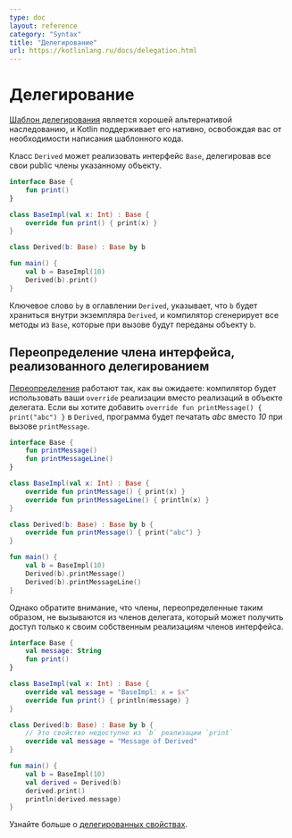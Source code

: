 ```yaml
---
type: doc
layout: reference
category: "Syntax"
title: "Делегирование"
url: https://kotlinlang.ru/docs/delegation.html
---
```


<!-- При переводе статьи оригинальная версия была от 31 March 2021 -->

<!--# Delegation-->
# Делегирование

<!--The [Delegation pattern](https://en.wikipedia.org/wiki/Delegation_pattern) has proven to be a good alternative to 
implementation inheritance, and Kotlin supports it natively requiring zero boilerplate code.-->
[Шаблон делегирования](https://ru.wikipedia.org/wiki/%D0%A8%D0%B0%D0%B1%D0%BB%D0%BE%D0%BD_%D0%B4%D0%B5%D0%BB%D0%B5%D0%B3%D0%B8%D1%80%D0%BE%D0%B2%D0%B0%D0%BD%D0%B8%D1%8F)
является хорошей альтернативой наследованию, и Kotlin поддерживает его нативно, освобождая вас от необходимости
написания шаблонного кода.

<!-- A class `Derived` can implement an interface `Base` by delegating all of its public members to a specified object: -->
Класс `Derived` может реализовать интерфейс `Base`, делегировав все свои public члены указанному объекту.

```kotlin
interface Base {
    fun print()
}

class BaseImpl(val x: Int) : Base {
    override fun print() { print(x) }
}

class Derived(b: Base) : Base by b

fun main() {
    val b = BaseImpl(10)
    Derived(b).print()
}
```

<!--The `by`-clause in the supertype list for `Derived` indicates that `b` will be stored internally in objects 
of `Derived` and the compiler will generate all the methods of `Base` that forward to `b`.-->
Ключевое слово `by` в оглавлении `Derived`, указывает, что `b` будет храниться внутри экземпляра `Derived`, и компилятор
сгенерирует все методы из `Base`, которые при вызове будут переданы объекту `b`.

<a name="overriding-a-member-of-an-interface-implemented-by-delegation"></a>

<!-- ## Overriding a member of an interface implemented by delegation -->
## Переопределение члена интерфейса, реализованного делегированием

<!-- [Overrides](inheritance.md#overriding-methods) work as you expect: the compiler will use your `override` 
implementations instead of those in the delegate object. If you want to add `override fun printMessage() { print("abc") }` to 
`Derived`, the program would print *abc* instead of *10* when `printMessage` is called: -->
[Переопределения](inheritance.html#overriding-methods) работают так, как вы ожидаете: компилятор будет использовать
ваши `override` реализации вместо реализаций в объекте делегата. Если вы хотите добавить
`override fun printMessage() { print("abc") }` в `Derived`, программа будет печатать *abc* вместо *10* при вызове `printMessage`.

```kotlin
interface Base {
    fun printMessage()
    fun printMessageLine()
}

class BaseImpl(val x: Int) : Base {
    override fun printMessage() { print(x) }
    override fun printMessageLine() { println(x) }
}

class Derived(b: Base) : Base by b {
    override fun printMessage() { print("abc") }
}

fun main() {
    val b = BaseImpl(10)
    Derived(b).printMessage()
    Derived(b).printMessageLine()
}
```

<!-- Note, however, that members overridden in this way do not get called from the members of the 
delegate object, which can only access its own implementations of the interface members: -->
Однако обратите внимание, что члены, переопределенные таким образом, не вызываются из членов делегата,
который может получить доступ только к своим собственным реализациям членов интерфейса.

```kotlin
interface Base {
    val message: String
    fun print()
}

class BaseImpl(val x: Int) : Base {
    override val message = "BaseImpl: x = $x"
    override fun print() { println(message) }
}

class Derived(b: Base) : Base by b {
    // Это свойство недоступно из `b` реализации `print`
    override val message = "Message of Derived"
}

fun main() {
    val b = BaseImpl(10)
    val derived = Derived(b)
    derived.print()
    println(derived.message)
}
```

<!-- Learn more about [delegated properties](delegated-properties.md). -->
Узнайте больше о [делегированных свойствах](delegated-properties.html).

